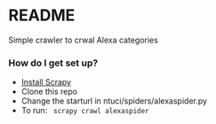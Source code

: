 # README #

Simple crawler to crwal Alexa categories

### How do I get set up? ###

* [Install Scrapy](https://doc.scrapy.org/en/latest/intro/install.html) 
* Clone this repo
* Change the starturl in ntuci/spiders/alexaspider.py
* To run: ``` scrapy crawl alexaspider```
